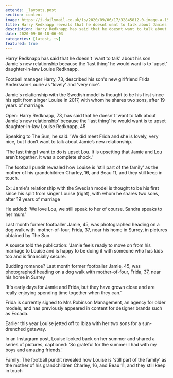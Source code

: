 ```yaml
---
extends: _layouts.post
section: content
image: https://i.dailymail.co.uk/1s/2020/09/06/17/32845812-0-image-a-15_1599410447853.jpg 
title: Harry Redknapp reveals that he doesnt want to talk about Jamies new relationship 
description: Harry Redknapp has said that he doesnt want to talk about his son Jamies new relationship because the last thing he would want is to upset daughter-in-law Louise Redknapp. 
date: 2020-09-06-18-06-03 
categories: [latest, tv] 
featured: true 
--- 
```

Harry Redknapp has said that he doesn't 'want to talk' about his son Jamie's new relationship because the 'last thing' he would want is to 'upset' daughter-in-law Louise Redknapp.

Football manager Harry, 73, described his son's new girlfriend Frida Andersson-Lourie as 'lovely' and 'very nice'.

Jamie's relationship with the Swedish model is thought to be his first since his split from singer Louise in 2017, with whom he shares two sons, after 19 years of marriage. 

Open: Harry Redknapp, 73, has said that he doesn't 'want to talk about Jamie's new relationship' because the 'last thing' he would want is to upset daughter-in-law Louise Redknapp, 45

Speaking to The Sun, he said: 'We did meet Frida and she is lovely, very nice, but I don’t want to talk about Jamie’s new relationship.

'The last thing I want to do is upset Lou. It is upsetting that Jamie and Lou aren’t together. It was a complete shock.' 

The football pundit revealed how Louise is 'still part of the family' as the mother of his grandchildren Charley, 16, and Beau 11, and they still keep in touch. 

Ex: Jamie's relationship with the Swedish model is thought to be his first since his split from singer Louise (right), with whom he shares two sons, after 19 years of marriage

He added: 'We love Lou, we still speak to her of course. Sandra speaks to her mum.' 

Last month former footballer Jamie, 45, was photographed heading on a dog walk with  mother-of-four, Frida, 37, near his home in Surrey, in pictures obtained by The Sun. 

A source told the publication: 'Jamie feels ready to move on from his marriage to Louise and is happy to be doing it with someone who has kids too and is financially secure. 

Budding romance? Last month former footballer Jamie, 45, was photographed heading on a dog walk with mother-of-four, Frida, 37, near his home in Surrey

'It's early days for Jamie and Frida, but they have grown close and are really enjoying spending time together when they can.' 

Frida is currently signed to Mrs Robinson Management, an agency for older models, and has previously appeared in content for designer brands such as Escada.  

Earlier this year Louise jetted off to Ibiza with her two sons for a sun-drenched getaway. 

In an Instagram post, Louise looked back on her summer and shared a series of pictures, captioned: 'So grateful for the summer I had with my boys and amazing friends.' 

Family: The football pundit revealed how Louise is 'still part of the family' as the mother of his grandchildren Charley, 16, and Beau 11, and they still keep in touch

